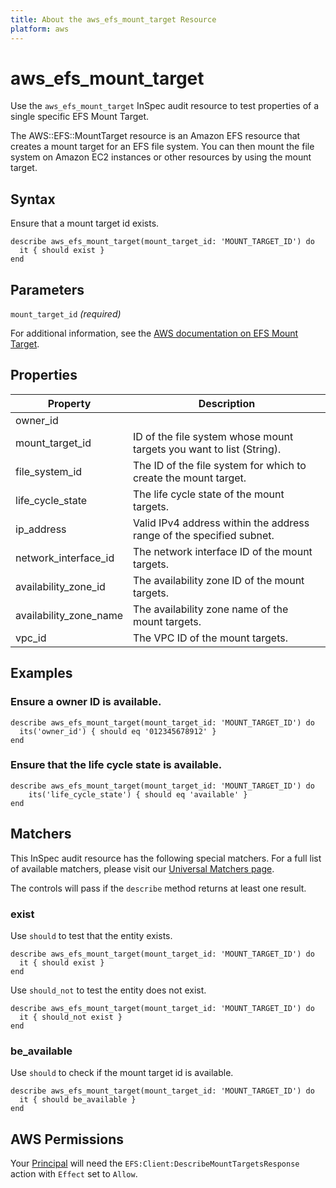 ```yaml
---
title: About the aws_efs_mount_target Resource
platform: aws
---
```


# aws\_efs\_mount\_target

Use the `aws_efs_mount_target` InSpec audit resource to test properties of a single specific EFS Mount Target.

The AWS::EFS::MountTarget resource is an Amazon EFS resource that creates a mount target for an EFS file system. You can then mount the file system on Amazon EC2 instances or other resources by using the mount target.

## Syntax

Ensure that a mount target id exists.

    describe aws_efs_mount_target(mount_target_id: 'MOUNT_TARGET_ID') do
      it { should exist }
    end

## Parameters

`mount_target_id` _(required)_

For additional information, see the [AWS documentation on EFS Mount Target](https://docs.aws.amazon.com/AWSCloudFormation/latest/UserGuide/aws-resource-efs-mounttarget.html).

## Properties

| Property | Description|
| --- | --- |
| owner_id | | The owner ID of the mount targets. | |
| mount_target_id | ID of the file system whose mount targets you want to list (String). |
| file_system_id | The ID of the file system for which to create the mount target. |
| life_cycle_state | The life cycle state of the mount targets. |
| ip_address | Valid IPv4 address within the address range of the specified subnet. |
| network_interface_id | The network interface ID of the mount targets. |
| availability_zone_id | The availability zone ID of the mount targets. |
| availability_zone_name | The availability zone name of the mount targets. |
| vpc_id | The VPC ID of the mount targets. |

## Examples

### Ensure a owner ID is available.

    describe aws_efs_mount_target(mount_target_id: 'MOUNT_TARGET_ID') do
      its('owner_id') { should eq '012345678912' }
    end

### Ensure that the life cycle state is available.

    describe aws_efs_mount_target(mount_target_id: 'MOUNT_TARGET_ID') do
        its('life_cycle_state') { should eq 'available' }
    end

## Matchers

This InSpec audit resource has the following special matchers. For a full list of available matchers, please visit our [Universal Matchers page](https://www.inspec.io/docs/reference/matchers/).

The controls will pass if the `describe` method returns at least one result.

### exist

Use `should` to test that the entity exists.

    describe aws_efs_mount_target(mount_target_id: 'MOUNT_TARGET_ID') do
      it { should exist }
    end

Use `should_not` to test the entity does not exist.

    describe aws_efs_mount_target(mount_target_id: 'MOUNT_TARGET_ID') do
      it { should_not exist }
    end

### be_available

Use `should` to check if the mount target id is available.

    describe aws_efs_mount_target(mount_target_id: 'MOUNT_TARGET_ID') do
      it { should be_available }
    end

## AWS Permissions

Your [Principal](https://docs.aws.amazon.com/IAM/latest/UserGuide/intro-structure.html#intro-structure-principal) will need the `EFS:Client:DescribeMountTargetsResponse` action with `Effect` set to `Allow`.
